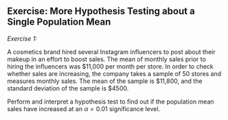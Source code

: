 ## Exercise: More Hypothesis Testing about a Single Population Mean

*Exercise 1:*

A cosmetics brand hired several Instagram influencers to post about
their makeup in an effort to boost sales. The mean of monthly sales
prior to hiring the influencers was \$11,000 per month per store. In
order to check whether sales are increasing, the company takes a sample
of 50 stores and measures monthly sales. The mean of the sample is
\$11,800, and the standard deviation of the sample is \$4500.

Perform and interpret a hypothesis test to find out if the population
mean sales have increased at an $\alpha = 0.01$ significance level.
